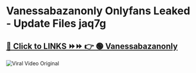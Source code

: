 
 # Vanessabazanonly Onlyfans Leaked - Update Files jaq7g

## <h2><a href="https://clipsfans.com/Vanessabazanonly&ref=git">🔗 Click to LINKS ⏩⏩ 👉 🟢 Vanessabazanonly </a></h2>

<a href="https://clipsfans.com/Vanessabazanonly&ref=git" rel="nofollow" data-target="animated-image.originalLink"><img src="https://i.ibb.co.com/xMMVF88/686577567.gif" alt="Viral Video Original" style="max-width: 100%; display: inline-block;" data-target="animated-image.originalImage"></a>

